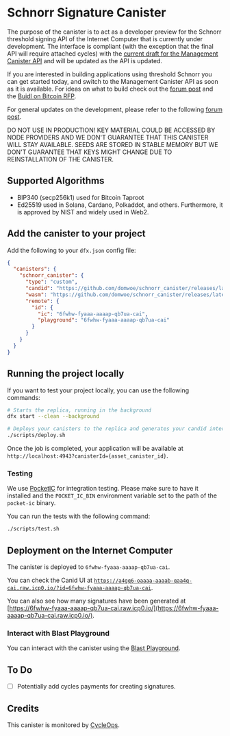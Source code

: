 # Schnorr Signature Canister

The purpose of the canister is to act as a developer preview for the Schnorr threshold signing API of the Internet Computer that is currently under development. The interface is compliant (with the exception that the final API will require attached cycles) with the [current draft for the Management Canister API](https://github.com/dfinity/interface-spec/pull/288) and will be updated as the API is updated.

If you are interested in building applications using threshold Schnorr you can get started today, and switch to the Management Canister API as soon as it is available. For ideas on what to build check out the [forum post](https://forum.dfinity.org/t/threshold-schnorr-facilitating-brc-20-trading-solana-integration-certificate-signing-and-more/28993) and the [Buidl on Bitcoin RFP](https://github.com/dfinity/grant-rfps/issues/58). 

For general updates on the development, please refer to the following [forum post](https://forum.dfinity.org/t/threshold-schnorr-facilitating-brc-20-trading-solana-integration-certificate-signing-and-more/28993).

DO NOT USE IN PRODUCTION! KEY MATERIAL COULD BE ACCESSED BY NODE PROVIDERS AND WE DON'T GUARANTEE THAT THIS CANISTER WILL STAY AVAILABLE. SEEDS ARE STORED IN STABLE MEMORY BUT WE DON'T GUARANTEE THAT KEYS MIGHT CHANGE DUE TO REINSTALLATION OF THE CANISTER.

## Supported Algorithms

- BIP340 (secp256k1) used for Bitcoin Taproot
- Ed25519 used in Solana, Cardano, Polkaddot, and others. Furthermore, it is approved by NIST and widely used in Web2.

## Add the canister to your project

Add the following to your `dfx.json` config file:

```json
{
  "canisters": {
    "schnorr_canister": {
      "type": "custom",
      "candid": "https://github.com/domwoe/schnorr_canister/releases/latest/download/schnorr_canister.did",
      "wasm": "https://github.com/domwoe/schnorr_canister/releases/latest/download/schnorr_canister.wasm.gz",
      "remote": {
        "id": {
          "ic": "6fwhw-fyaaa-aaaap-qb7ua-cai",
          "playground": "6fwhw-fyaaa-aaaap-qb7ua-cai"
        }
      }
    }
  }
}
```

## Running the project locally

If you want to test your project locally, you can use the following commands:

```bash
# Starts the replica, running in the background
dfx start --clean --background

# Deploys your canisters to the replica and generates your candid interface
./scripts/deploy.sh
```

Once the job is completed, your application will be available at `http://localhost:4943?canisterId={asset_canister_id}`.

### Testing

We use [PocketIC](https://github.com/dfinity/pocketic) for integration testing. Please make sure to have it installed and the `POCKET_IC_BIN` environment variable set to the path of the `pocket-ic` binary.

You can run the tests with the following command:

```sh
./scripts/test.sh
```

## Deployment on the Internet Computer

The canister is deployed to `6fwhw-fyaaa-aaaap-qb7ua-cai`. 

You can check the Canid UI at [`https://a4gq6-oaaaa-aaaab-qaa4q-cai.raw.icp0.io/?id=6fwhw-fyaaa-aaaap-qb7ua-cai`](https://a4gq6-oaaaa-aaaab-qaa4q-cai.raw.icp0.io/?id=6fwhw-fyaaa-aaaap-qb7ua-cai).

You can also see how many signatures have been generated at [https://6fwhw-fyaaa-aaaap-qb7ua-cai.raw.icp0.io/](https://6fwhw-fyaaa-aaaap-qb7ua-cai.raw.icp0.io/).

### Interact with Blast Playground

You can interact with the canister using the [Blast Playground](https://jglts-daaaa-aaaai-qnpma-cai.ic0.app/811.19e083d7de6cc9f57d4dc377113f47c9a85d64edb637f1d450b7a100).

## To Do

- [ ] Potentially add cycles payments for creating signatures.


## Credits

This canister is monitored by [CycleOps](https://cycleops.dev).



